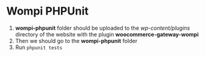 # Wompi PHPUnit

1. __wompi-phpunit__ folder should be uploaded to the *wp-content/plugins* directory of the website with the plugin __woocommerce-gateway-wompi__
2. Then we should go to the __wompi-phpunit__ folder
3. Run `phpunit tests`
